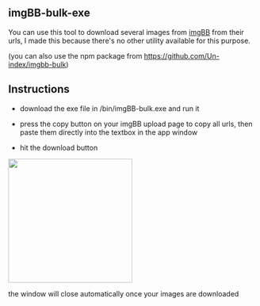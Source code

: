 ## imgBB-bulk-exe

You can use this tool to download several images from [imgBB](https://imgbb.com/) from their urls,
I made this because there's no other utility available for this purpose.

(you can also use the npm package from https://github.com/Un-index/imgbb-bulk)



## Instructions
* download the exe file in /bin/imgBB-bulk.exe and run it

* press the copy button on your imgBB upload page to copy all urls, then paste them directly into the textbox in the app window 
* hit the download button 

<img src = "https://user-images.githubusercontent.com/68165727/132046708-bdacd891-0b7b-4ed3-8491-462b4cdd929a.png" width = 250>


the window will close automatically once your images are downloaded



